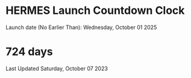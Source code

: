 # HERMES Launch Countdown Clock

Launch date (No Earlier Than): Wednesday, October 01 2025
# 724 days

Last Updated Saturday, October 07 2023